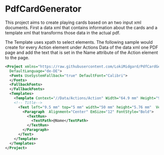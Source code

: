# PdfCardGenerator

This project aims to create playing cards based on an two input xml documents.
First a data xml that contains information about the cards and a template xml that transforms those data in the actual pdf.

The Template uses xpath to select elements. The following sample would create for every Action element under Actions Data of the data xml
one PDF page and add the text that is set in the Name attribute of the Action element to the page. 

```xml
<Project xmlns="https://raw.githubusercontent.com/LokiMidgard/PdfCardGenerator/master/PdfCardGenerator/XMLImport.xsd"
  DefaultLanguage="de-DE">
  <Fonts UseSystemFallback="true" DefaultFont="Calibri">
  </Fonts>
  <FallbackFonts>
  </FallbackFonts>
  <Templates>
    <Template Context="//Data/Actions/Action" Width="64.9 mm" Height="97 mm">
    <!-- Title-->
      <Text left="9.5 mm" top="5 mm" width="50 mm" height="5.76 mm"  VerticalAlignment="Center">
        <Paragraph  Alignment="Center" EmSize="12" FontStyle="Bold">
          <TextRun>
            <TextPath>@Name</TextPath>
          </TextRun>
        </Paragraph>
      </Text>
    </Template>
  </Templates>
</Project>
```

